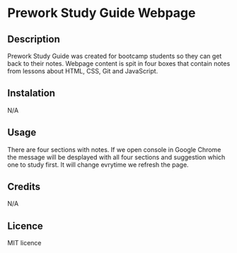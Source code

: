 # Prework Study Guide Webpage

## Description

Prework Study Guide was created for bootcamp students so they can get back to their notes. Webpage content is spit in four boxes that contain notes from lessons about HTML, CSS, Git and JavaScript. 

## Instalation

N/A

## Usage

There are four sections with notes. If we open console in Google Chrome the message will be desplayed with all four sections and suggestion which one to study first. It will change evrytime we refresh the page. 

## Credits

N/A

## Licence

MIT licence